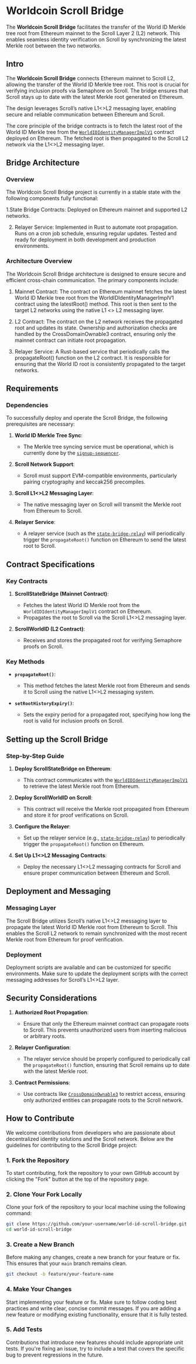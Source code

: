 
# Worldcoin Scroll Bridge

The **Worldcoin Scroll Bridge** facilitates the transfer of the World ID Merkle tree root from Ethereum mainnet to the Scroll Layer 2 (L2) network. This enables seamless identity verification on Scroll by synchronizing the latest Merkle root between the two networks.


## Intro

The **Worldcoin Scroll Bridge** connects Ethereum mainnet to Scroll L2, allowing the transfer of the World ID Merkle tree root. This root is crucial for verifying inclusion proofs via Semaphore on Scroll. The bridge ensures that Scroll stays up to date with the latest Merkle root generated on Ethereum.

The design leverages Scroll’s native L1<>L2 messaging layer, enabling secure and reliable communication between Ethereum and Scroll.

The core principle of the bridge contracts is to fetch the latest root of the World ID Merkle tree from the [`WorldIDIdentityManagerImplV1`](https://github.com/worldcoin/world-id-contracts/blob/main/src/WorldIDIdentityManagerImplV1.sol) contract deployed on Ethereum. The fetched root is then propagated to the Scroll L2 network via the L1<>L2 messaging layer.

## Bridge Architecture

### Overview

The Worldcoin Scroll Bridge project is currently in a stable state with the following components fully functional:

1.State Bridge Contracts:
Deployed on Ethereum mainnet and supported L2 networks.

2. Relayer Service:
Implemented in Rust to automate root propagation.
Runs on a cron job schedule, ensuring regular updates.
Tested and ready for deployment in both development and production environments.



### Architecture Overview
The Worldcoin Scroll Bridge architecture is designed to ensure secure and efficient cross-chain communication. The primary components include:

1. Mainnet Contract: The contract on Ethereum mainnet fetches the latest World ID Merkle tree root from the WorldIDIdentityManagerImplV1 contract using the latestRoot() method. This root is then sent to the target L2 networks using the native L1 <> L2 messaging layer.

2. L2 Contract: The contract on the L2 network receives the propagated root and updates its state. Ownership and authorization checks are handled by the CrossDomainOwnable3 contract, ensuring only the mainnet contract can initiate root propagation.

3. Relayer Service: A Rust-based service that periodically calls the propagateRoot() function on the L2 contract. It is responsible for ensuring that the World ID root is consistently propagated to the target networks.


## Requirements

### Dependencies

To successfully deploy and operate the Scroll Bridge, the following prerequisites are necessary:

1. **World ID Merkle Tree Sync**:
   - The Merkle tree syncing service must be operational, which is currently done by the [`signup-sequencer`](https://github.com/worldcoin/signup-sequencer).

2. **Scroll Network Support**:
   - Scroll must support EVM-compatible environments, particularly pairing cryptography and keccak256 precompiles.

3. **Scroll L1<>L2 Messaging Layer**:
   - The native messaging layer on Scroll will transmit the Merkle root from Ethereum to Scroll.

4. **Relayer Service**:
   - A relayer service (such as the [`state-bridge-relay`](https://github.com/worldcoin/state-bridge-relay)) will periodically trigger the `propagateRoot()` function on Ethereum to send the latest root to Scroll.

## Contract Specifications

### Key Contracts

1. **ScrollStateBridge (Mainnet Contract)**:
   - Fetches the latest World ID Merkle root from the `WorldIDIdentityManagerImplV1` contract on Ethereum.
   - Propagates the root to Scroll via the Scroll L1<>L2 messaging layer.

2. **ScrollWorldID (L2 Contract)**:
   - Receives and stores the propagated root for verifying Semaphore proofs on Scroll.

### Key Methods

- **`propagateRoot()`**:
   - This method fetches the latest Merkle root from Ethereum and sends it to Scroll using the native L1<>L2 messaging system.

- **`setRootHistoryExpiry()`**:
   - Sets the expiry period for a propagated root, specifying how long the root is valid for inclusion proofs on Scroll.

## Setting up the Scroll Bridge

### Step-by-Step Guide

1. **Deploy ScrollStateBridge on Ethereum**:
   - This contract communicates with the [`WorldIDIdentityManagerImplV1`](https://github.com/worldcoin/world-id-contracts/blob/main/src/WorldIDIdentityManagerImplV1.sol) to retrieve the latest Merkle root from Ethereum.

2. **Deploy ScrollWorldID on Scroll**:
   - This contract will receive the Merkle root propagated from Ethereum and store it for proof verifications on Scroll.

3. **Configure the Relayer**:
   - Set up the relayer service (e.g., [`state-bridge-relay`](https://github.com/worldcoin/state-bridge-relay)) to periodically trigger the `propagateRoot()` function on Ethereum.

4. **Set Up L1<>L2 Messaging Contracts**:
   - Deploy the necessary L1<>L2 messaging contracts for Scroll and ensure proper communication between Ethereum and Scroll.

## Deployment and Messaging

### Messaging Layer

The Scroll Bridge utilizes Scroll’s native L1<>L2 messaging layer to propagate the latest World ID Merkle root from Ethereum to Scroll. This enables the Scroll L2 network to remain synchronized with the most recent Merkle root from Ethereum for proof verification.

### Deployment

Deployment scripts are available and can be customized for specific environments. Make sure to update the deployment scripts with the correct messaging addresses for Scroll’s L1<>L2 layer.

## Security Considerations

1. **Authorized Root Propagation**:
   - Ensure that only the Ethereum mainnet contract can propagate roots to Scroll. This prevents unauthorized users from inserting malicious or arbitrary roots.

2. **Relayer Configuration**:
   - The relayer service should be properly configured to periodically call the `propagateRoot()` function, ensuring that Scroll remains up to date with the latest Merkle root.

3. **Contract Permissions**:
   - Use contracts like [`CrossDomainOwnable3`](https://github.com/ethereum-optimism/optimism/blob/develop/packages/contracts-bedrock/src/L2/CrossDomainOwnable3.sol) to restrict access, ensuring only authorized entities can propagate roots to the Scroll network.

## How to Contribute

We welcome contributions from developers who are passionate about decentralized identity solutions and the Scroll network. Below are the guidelines for contributing to the Scroll Bridge project:

### 1. Fork the Repository

To start contributing, fork the repository to your own GitHub account by clicking the "Fork" button at the top of the repository page.

### 2. Clone Your Fork Locally

Clone your fork of the repository to your local machine using the following command:

```bash
git clone https://github.com/your-username/world-id-scroll-bridge.git
cd world-id-scroll-bridge
```

### 3. Create a New Branch

Before making any changes, create a new branch for your feature or fix. This ensures that your `main` branch remains clean.

```bash
git checkout -b feature/your-feature-name
```

### 4. Make Your Changes

Start implementing your feature or fix. Make sure to follow coding best practices and write clear, concise commit messages. If you are adding a new feature or modifying existing functionality, ensure that it is fully tested.

### 5. Add Tests

Contributions that introduce new features should include appropriate unit tests. If you're fixing an issue, try to include a test that covers the specific bug to prevent regressions in the future.
